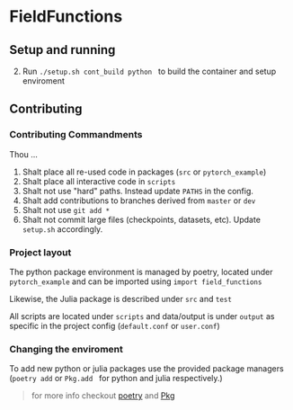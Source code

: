 # FieldFunctions


## Setup and running
2. Run `./setup.sh cont_build python ` to build the container and setup enviroment


## Contributing

### Contributing Commandments

Thou ...
1. Shalt place all re-used code in packages (`src` or `pytorch_example`)
2. Shalt place all interactive code in `scripts`
3. Shalt not use "hard" paths. Instead update `PATHS` in the config.
4. Shalt add contributions to branches derived from `master` or `dev`
4. Shalt not use `git add *`
5. Shalt not commit large files (checkpoints, datasets, etc). Update `setup.sh` accordingly.


### Project layout

The python package environment is managed by poetry, located under `pytorch_example` and can be imported using `import field_functions`

Likewise, the Julia package is described under `src` and `test`

All scripts are located under `scripts` and data/output is under `output` as specific in the project config (`default.conf` or `user.conf`)



### Changing the enviroment

To add new python or julia packages use the provided package managers (`poetry add` or `Pkg.add ` for python and julia respectively.)

> for more info checkout [poetry](https://python-poetry.org/docs/cli/) and [Pkg](https://julialang.github.io/Pkg.jl/v1/managing-packages/)

